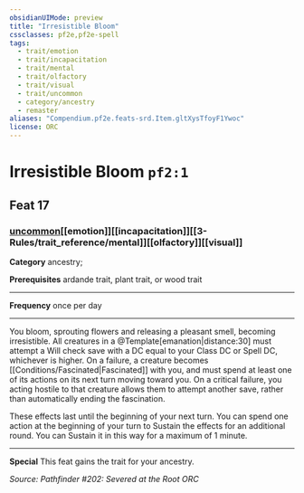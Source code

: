 ```yaml
---
obsidianUIMode: preview
title: "Irresistible Bloom"
cssclasses: pf2e,pf2e-spell
tags:
  - trait/emotion
  - trait/incapacitation
  - trait/mental
  - trait/olfactory
  - trait/visual
  - trait/uncommon
  - category/ancestry
  - remaster
aliases: "Compendium.pf2e.feats-srd.Item.gltXysTfoyF1Ywoc"
license: ORC
---
```

# Irresistible Bloom `pf2:1`
## Feat 17
### [uncommon](uncommon "Uncommon Rarity Trait")[[emotion]][[incapacitation]][[3-Rules/trait_reference/mental]][[olfactory]][[visual]]

**Category** ancestry; 



**Prerequisites** ardande trait, plant trait, or wood trait
* * *
**Frequency** once per day

* * *

You bloom, sprouting flowers and releasing a pleasant smell, becoming irresistible. All creatures in a @Template\[emanation|distance:30\] must attempt a Will check save with a DC equal to your Class DC or Spell DC, whichever is higher. On a failure, a creature becomes [[Conditions/Fascinated|Fascinated]] with you, and must spend at least one of its actions on its next turn moving toward you. On a critical failure, you acting hostile to that creature allows them to attempt another save, rather than automatically ending the fascination.

These effects last until the beginning of your next turn. You can spend one action at the beginning of your turn to Sustain the effects for an additional round. You can Sustain it in this way for a maximum of 1 minute.

* * *

**Special** This feat gains the trait for your ancestry.

*Source: Pathfinder #202: Severed at the Root*
*ORC*